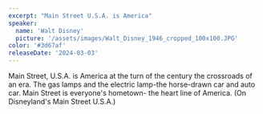 ```yaml
---
excerpt: "Main Street U.S.A. is America"
speaker:
  name: 'Walt Disney'
  picture: '/assets/images/Walt_Disney_1946_cropped_100x100.JPG'
color: '#3d67af'
releaseDate: '2024-03-03'
---
```

Main Street, U.S.A. is America at the turn of the century the crossroads of an era. The gas lamps and the electric lamp-the horse-drawn car and auto car. Main Street is everyone's hometown- the heart line of America. (On Disneyland's Main Street U.S.A.)